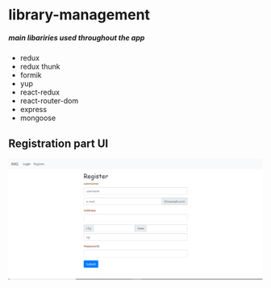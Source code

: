 # library-management
##### main libariries used throughout the app
* redux
* redux thunk
* formik
* yup
* react-redux
* react-router-dom
* express
* mongoose

## Registration part UI
![](https://github.com/jobinvarghese18/library-management/blob/master/Capture.PNG)
